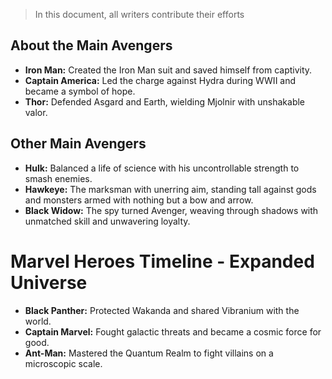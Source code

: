> In this document, all writers contribute their efforts

## About the Main Avengers
- **Iron Man:** Created the Iron Man suit and saved himself from captivity.
- **Captain America:** Led the charge against Hydra during WWII and became a symbol of hope.
- **Thor:** Defended Asgard and Earth, wielding Mjolnir with unshakable valor.

## Other Main Avengers
- **Hulk:** Balanced a life of science with his uncontrollable strength to smash enemies.
- **Hawkeye:** The marksman with unerring aim, standing tall against gods and monsters armed with nothing but a bow and arrow.
- **Black Widow:** The spy turned Avenger, weaving through shadows with unmatched skill and unwavering loyalty.

# Marvel Heroes Timeline - Expanded Universe

- **Black Panther:** Protected Wakanda and shared Vibranium with the world.
- **Captain Marvel:** Fought galactic threats and became a cosmic force for good.
- **Ant-Man:** Mastered the Quantum Realm to fight villains on a microscopic scale.
